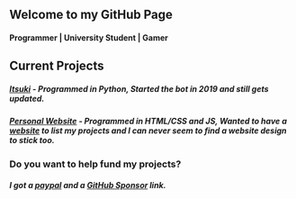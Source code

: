 ## Welcome to my GitHub Page
#### Programmer | University Student | Gamer

## Current Projects
##### [Itsuki](https://www.github.con/Peter2469/Itsuki-Public) - Programmed in Python, Started the bot in 2019 and still gets updated.
##### [Personal Website](https://www.github.com/Peter2469/Website) - Programmed in HTML/CSS and JS, Wanted to have a [website](https://www.peternokes.co.uk) to list my projects and I can never seem to find a website design to stick too.

### Do you want to help fund my projects?
##### I got a [paypal](https://www.paypal.me/PeterNokes) and a [GitHub Sponsor](https://www.github.com/sponsors/Peter2469) link.
